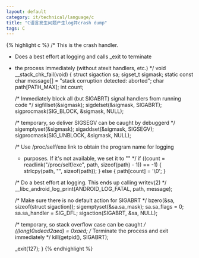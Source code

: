 ```yaml
---
layout: default
category: it/technical/language/c
title: "C语言发生问题产生log并crash dump"
tags: C
---
```



{% highlight c %}
/* This is the crash handler.
 * Does a best effort at logging and calls _exit to terminate
 * the process immediately (without atexit handlers, etc.) */
void __stack_chk_fail(void)
{
    struct sigaction sa;
    sigset_t sigmask;
    static const char message[] = "stack corruption detected: aborted";
    char path[PATH_MAX];
    int count;

    /* Immediately block all (but SIGABRT) signal handlers from running code */
    sigfillset(&sigmask);
    sigdelset(&sigmask, SIGABRT);
    sigprocmask(SIG_BLOCK, &sigmask, NULL);

    /* temporary, so deliver SIGSEGV can be caught by debuggerd */
    sigemptyset(&sigmask);
    sigaddset(&sigmask, SIGSEGV);
    sigprocmask(SIG_UNBLOCK, &sigmask, NULL);

    /* Use /proc/self/exe link to obtain the program name for logging
     * purposes. If it's not available, we set it to "<unknown>" */
    if ((count = readlink("/proc/self/exe", path, sizeof(path) - 1)) == -1) {
        strlcpy(path, "<unknown>", sizeof(path));
    } else {
        path[count] = '\0';
    }

    /* Do a best effort at logging. This ends up calling writev(2) */
    __libc_android_log_print(ANDROID_LOG_FATAL, path, message);

    /* Make sure there is no default action for SIGABRT */
    bzero(&sa, sizeof(struct sigaction));
    sigemptyset(&sa.sa_mask);
    sa.sa_flags = 0;
    sa.sa_handler = SIG_DFL;
    sigaction(SIGABRT, &sa, NULL);

    /* temporary, so stack overflow case can be caught */
    *((long*)0xdead2aed) = 0xaed;
    /* Terminate the process and exit immediately */
    kill(getpid(), SIGABRT);

    _exit(127);
}
{% endhighlight %}

